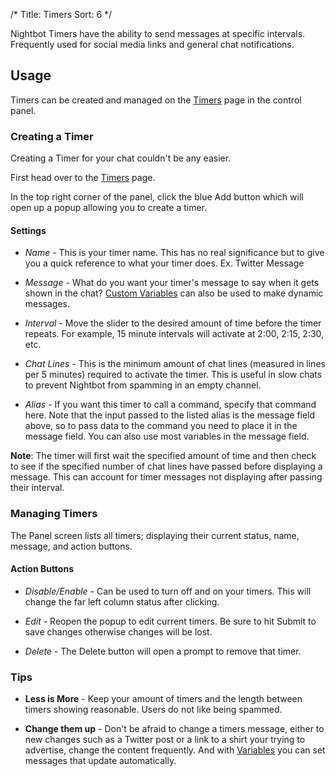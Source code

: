 /*
Title: Timers
Sort: 6
*/

Nightbot Timers have the ability to send messages at specific intervals. Frequently used for social media links and general chat notifications.

## Usage

Timers can be created and managed on the [Timers](https://nightbot.tv/timers) page in the control panel.

### Creating a Timer

Creating a Timer for your chat couldn't be any easier.

First head over to the [Timers](https://nightbot.tv/timers) page.

In the top right corner of the panel, click the blue Add button which will open up a popup allowing you to create a timer.

#### Settings

- *Name* - This is your timer name. This has no real significance but to give you a quick reference to what your timer does. Ex. Twitter Message

- *Message* - What do you want your timer's message to say when it gets shown in the chat? [Custom Variables](https://docs.nightbot.tv/commands/variableslist) can also be used to make dynamic messages.

- *Interval* - Move the slider to the desired amount of time before the timer repeats. For example, 15 minute intervals will activate at 2:00, 2:15, 2:30, etc.

- *Chat Lines* - This is the minimum amount of chat lines (measured in lines per 5 minutes) required to activate the timer. This is useful in slow chats to prevent Nightbot from spamming in an empty channel.

- *Alias* - If you want this timer to call a command, specify that command here. Note that the input passed to the listed alias is the message field above, so to pass data to the command you need to place it in the message field. You can also use most variables in the message field.

**Note**: The timer will first wait the specified amount of time and then check to see if the specified number of chat lines have passed before displaying a message. This can account for timer messages not displaying after passing their interval.

### Managing Timers

The Panel screen lists all timers; displaying their current status, name, message, and action buttons. 

#### Action Buttons

- *Disable/Enable* - Can be used to turn off and on your timers. This will change the far left column status after clicking.

- *Edit* - Reopen the popup to edit current timers. Be sure to hit Submit to save changes otherwise changes will be lost.

- *Delete* - The Delete button will open a prompt to remove that timer.

### Tips

- **Less is More** - Keep your amount of timers and the length between timers showing reasonable. Users do not like being spammed.

- **Change them up** - Don't be afraid to change a timers message, either to new changes such as a Twitter post or a link to a shirt your trying to advertise, change the content frequently. And with [Variables](https://docs.nightbot.tv/commands/variableslist) you can set messages that update automatically.
